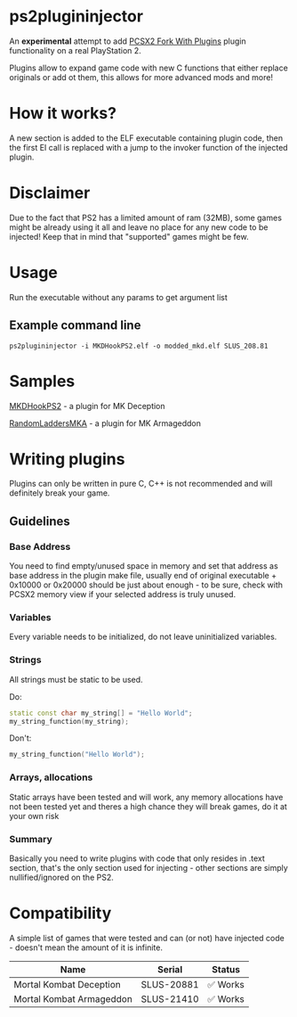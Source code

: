 ﻿# ps2plugininjector

An **experimental** attempt to add [PCSX2 Fork With Plugins](https://github.com/ASI-Factory/PCSX2-Fork-With-Plugins) plugin functionality on a real PlayStation 2.

Plugins allow to expand game code with new C functions that either replace originals or add ot them, this allows for 
more advanced mods and more!


# How it works?

A new section is added to the ELF executable containing plugin code, then the first EI call is replaced with a 
jump to the invoker function of the injected plugin.


# Disclaimer
Due to the fact that PS2 has a limited amount of ram (32MB), some games might be already using it all and
leave no place for any new code to be injected! Keep that in mind that "supported" games might be few.


# Usage

Run the executable without any params to get argument list

## Example command line
`ps2plugininjector -i MKDHookPS2.elf -o modded_mkd.elf SLUS_208.81`

# Samples

[MKDHookPS2](http://github.com/ermaccer/MKDHookPS2) - a plugin for MK Deception

[RandomLaddersMKA](https://github.com/ermaccer/RandomLaddersMKA) - a plugin for MK Armageddon

# Writing plugins

Plugins can only be written in pure C, C++ is not recommended and will definitely break your game.

## Guidelines

### Base Address
You need to find empty/unused space in memory and set that address as base address in the plugin make file, usually end of original executable + 0x10000 or 0x20000 should be just about enough - to be sure, check with PCSX2 memory view if your selected address is truly unused.


### Variables
Every variable needs to be initialized, do not leave uninitialized variables.

### Strings
All strings must be static to be used.

Do:
```cpp
static const char my_string[] = "Hello World";
my_string_function(my_string);
```
Don't:
```cpp
my_string_function("Hello World");
```

### Arrays, allocations
Static arrays have been tested and will work, any memory allocations have not been tested yet and theres a high chance they will break games, do it
at your own risk


### Summary
Basically you need to write plugins with code that only resides in .text section, that's the only section used for injecting - other sections are simply nullified/ignored on the PS2.


# Compatibility
A simple list of games that were tested and can (or not) have injected code - doesn't mean the amount of it is infinite.

| Name | Serial | Status |
|       ---       |       ---       |      ---       |
| Mortal Kombat Deception | SLUS-20881 |✅ Works  |
| Mortal Kombat Armageddon | SLUS-21410 |✅ Works  |
